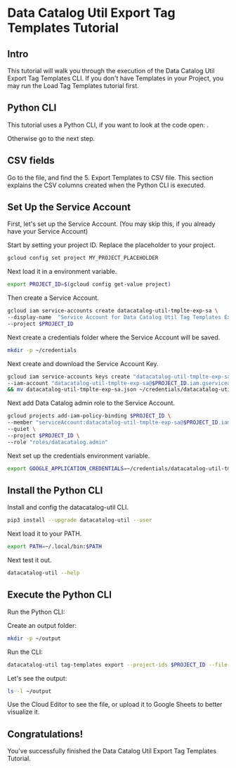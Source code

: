 <!---
Note: This tutorial is meant for Google Cloud Shell, and can be opened by going to
http://gstatic.com/cloudssh/images/open-btn.svg)](https://console.cloud.google.com/cloudshell/open?git_repo=https://github.com/mesmacosta/datacatalog-util&tutorial=tutorials/tag-templates/TUTORIAL.EXPORT.md)--->
# Data Catalog Util Export Tag Templates Tutorial

<!-- TODO: analytics id? -->
<walkthrough-author name="mesmacosta@gmail.com" tutorialName="Data Catalog Util Export Tag Templates Tutorial" repositoryUrl="https://github.com/mesmacosta/datacatalog-util"></walkthrough-author>

## Intro

This tutorial will walk you through the execution of the Data Catalog Util Export Tag Templates CLI. 
If you don't have Templates in your Project, you may run the Load Tag Templates tutorial first.

## Python CLI

This tutorial uses a Python CLI, if you want to look at the code open:
<walkthrough-editor-open-file filePath="cloudshell_open/datacatalog-util/src/datacatalog_util/datacatalog_util_cli.py"
                              text="datacatalog_util_cli.py">
</walkthrough-editor-open-file>.

Otherwise go to the next step.

## CSV fields

Go to the
<walkthrough-editor-open-file filePath="cloudshell_open/datacatalog-util/README.md" text="README.md">
</walkthrough-editor-open-file> file, and find the 5. Export Templates to CSV file.
This section explains the CSV columns created when the Python CLI is executed.

## Set Up the Service Account

First, let's set up the Service Account. (You may skip this, if you already have your Service Account)

Start by setting your project ID. Replace the placeholder to your project.
```bash
gcloud config set project MY_PROJECT_PLACEHOLDER
```

Next load it in a environment variable.
```bash
export PROJECT_ID=$(gcloud config get-value project)
```

Then create a Service Account.
```bash
gcloud iam service-accounts create datacatalog-util-tmplte-exp-sa \
--display-name  "Service Account for Data Catalog Util Tag Templates Export CLI" \
--project $PROJECT_ID
```

Next create a credentials folder where the Service Account will be saved.
```bash
mkdir -p ~/credentials
```

Next create and download the Service Account Key.
```bash
gcloud iam service-accounts keys create "datacatalog-util-tmplte-exp-sa.json" \
--iam-account "datacatalog-util-tmplte-exp-sa@$PROJECT_ID.iam.gserviceaccount.com" \
&& mv datacatalog-util-tmplte-exp-sa.json ~/credentials/datacatalog-util-tmplte-exp-sa.json
```

Next add Data Catalog admin role to the Service Account.
```bash
gcloud projects add-iam-policy-binding $PROJECT_ID \
--member "serviceAccount:datacatalog-util-tmplte-exp-sa@$PROJECT_ID.iam.gserviceaccount.com" \
--quiet \
--project $PROJECT_ID \
--role "roles/datacatalog.admin"
```

Next set up the credentials environment variable.
```bash
export GOOGLE_APPLICATION_CREDENTIALS=~/credentials/datacatalog-util-tmplte-exp-sa.json
```

## Install the Python CLI

Install and config the datacatalog-util CLI.
```bash
pip3 install --upgrade datacatalog-util --user
```
Next load it to your PATH.
```bash
export PATH=~/.local/bin:$PATH
```

Next test it out.
```bash
datacatalog-util --help
```

## Execute the Python CLI

Run the Python CLI:

Create an output folder:
```bash
mkdir -p ~/output
```

Run the CLI:
```bash
datacatalog-util tag-templates export --project-ids $PROJECT_ID --file-path ~/output/templates.csv
```

Let's see the output:
```bash
ls -l ~/output
```

Use the Cloud Editor to see the <walkthrough-editor-open-file filePath="output/templates.csv" text="templates.csv">
</walkthrough-editor-open-file> file, or upload it to Google Sheets to better visualize it.

## Congratulations!

<walkthrough-conclusion-trophy></walkthrough-conclusion-trophy>

You've successfully finished the Data Catalog Util Export Tag Templates Tutorial.
